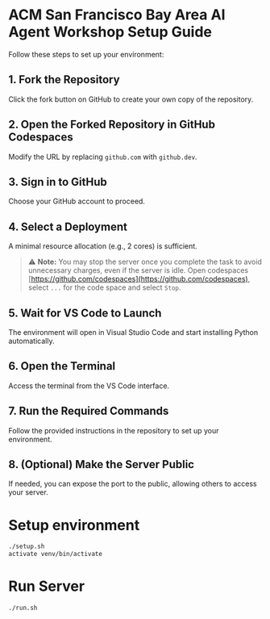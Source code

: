 # ACM San Francisco Bay Area AI Agent Workshop Setup Guide  

Follow these steps to set up your environment:  

## 1. Fork the Repository  
Click the fork button on GitHub to create your own copy of the repository.  

## 2. Open the Forked Repository in GitHub Codespaces  
Modify the URL by replacing `github.com` with `github.dev`.  

## 3. Sign in to GitHub  
Choose your GitHub account to proceed.  

## 4. Select a Deployment  
A minimal resource allocation (e.g., 2 cores) is sufficient.  

> ⚠️ **Note:** You may stop the server once you complete the task to avoid unnecessary charges, even if the server is idle.  Open codespaces [https://github.com/codespaces](https://github.com/codespaces), select `...` for the code space and select `Stop`.

## 5. Wait for VS Code to Launch  
The environment will open in Visual Studio Code and start installing Python automatically.  

## 6. Open the Terminal  
Access the terminal from the VS Code interface.  

## 7. Run the Required Commands  
Follow the provided instructions in the repository to set up your environment.  

## 8. (Optional) Make the Server Public  
If needed, you can expose the port to the public, allowing others to access your server.  


# Setup environment
```bash
./setup.sh
activate venv/bin/activate
```

# Run Server
```bash
./run.sh
```
